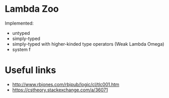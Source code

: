 # Lambda Zoo

Implemented:

* untyped
* simply-typed
* simply-typed with higher-kinded type operators (Weak Lambda Omega)
* system f

# Useful links

* http://www.rbjones.com/rbjpub/logic/cl/tlc001.htm
* https://cstheory.stackexchange.com/a/36071